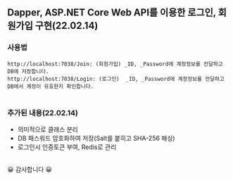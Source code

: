 ## Dapper, ASP.NET Core Web API를 이용한 로그인, 회원가입 구현(22.02.14)

### 사용법
`http://localhost:7038/Join: (회원가입) _ID, _Password에 계정정보를 전달하고 DB에 저장합니다.`   
`http://localhost:7038/Login: (로그인)  _ID, _Password에 계정정보를 전달하고 DB에서 계정이 유효한지 확인합니다.`                                                                       
<br/>

### 추가된 내용(22.02.14)
- 의미적으로 클래스 분리<br/>
- DB 패스워드 암호화하여 저장(Salt를 붙히고 SHA-256 해싱)<br/>
- 로그인시 인증토큰 부여, Redis로 관리<br/><br/>

😀 감사합니다 😀      
